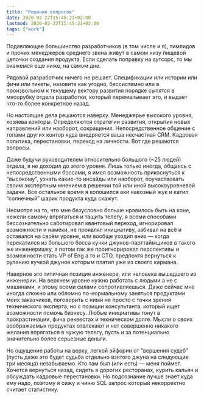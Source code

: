 ```yaml
---
title: "Решание вопросов"
date: 2020-02-22T15:45:21+02:00
lastmod: 2020-02-22T15:45:21+02:00
tags: ["work"]
---
```


Подавляющее большинство разработчиков (в том числе и я), тимлидов и прочих менеджеров среднего звена живут в самом низу пищевой цепочки создания продукта. Если сделать поправку на аутсорс, то мы окажемся еще ниже, на самом дне.

Рядовой разработчик ничего не решает. Спецификации или истории или фичи или тикеты, назовите как угодно, бессистемно или в произвольном к текущему вектору развития порядке сыпятся в мясорубку отдела разработки, который перемалывает это, и выдает что-то более конкретное назад.

Но настоящие дела решаются наверху. Менеджерье высокого уровня, хозяева конторы. Определяются стратегии развития, открытия новых направлений или наоборот, сокращения. Непосредственное общение с топами других контор куда внедряется ваша несчастная CRM. Кадровая политика, перестановки, переход на личности. Вот где решаются вопросы.

Даже будучи руководителем относительно большого (~25 людей) отдела, я не доходил до этого уровня. Лишь только иногда, общаясь с непосредственными боссами, я имел возможность прикоснуться к “высокому”, узнать какие-то инсайды или наоборот, поучаствовать своим экспертным мнением в решении той или иной высокоуровневой задачи. Все остальное время я копошился аки навозный жук и катил “солнечный” шарик продукта куда скажут.

Несмотря на то, что мне безусловно больше нравилось быть на коне, нежели самому впрягаться и тащить телегу, я всеми способами бессознательно саботировал квантовый переход, игнорировал возможности и намёки, не проявлял инициативу, забивал на всё и оставался на своём уровне, или вообще уходил вниз — когда перекатился из большого босса кучки джунов-парттаймщиков в такого же инженеришку, а потом так же проигнорировал перспективы и возможности стать VP of Eng а то и CTO, предпочтя вернуться к рулению кучкой джунов которым платил уже из своего кармана.

Наверное это типичная позиция инженера, или человека вышедшего из инженерии. На верхнем уровне нужно работать с людьми а не с машинами, и этому всеми силами сопротивляешься. Даже сейчас мне иногда сложно или обломно по-нормальному заняться продуктами моих заказчиков, поговорить с ними не просто с точки зрения технического эксперта, но с позиции консультанта, который ищет возможности помочь бизнесу. Любые инициативы тонут в прокрастинации, фича реквестах и техническом долге. Мысли о своих воображаемых продуктах отвлекают и нет совершенно никакого желания впрягаться в чужую телегу, пусть и за потенциально значительно более серьезные деньги.

Но ощущение работы на верху, легкой эйфории от “вершения судеб” (пусть даже это будет судьба отдельно взятого джуна на следующие три месяца) незабываемо. Кто там был (или есть) — меня поймет. Хочется вернуться назад, сидеть в дорогих ресторанах, курить кальян и обсуждать кадровые перестановки. Но подсознание лучше знает куда ему надо, поэтому я сижу и чиню SQL запрос который некорректно считает статистику.